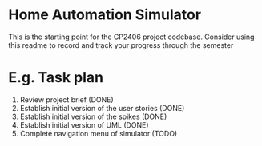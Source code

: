 # Home Automation Simulator
This is the starting point for the CP2406 project codebase.
Consider using this readme to record and track your progress through the semester

# E.g. Task plan
1. Review project brief (DONE)
2. Establish initial version of the user stories (DONE)
3. Establish initial version of the spikes (DONE)
4. Establish initial version of UML (DONE)
5. Complete navigation menu of simulator (TODO)
